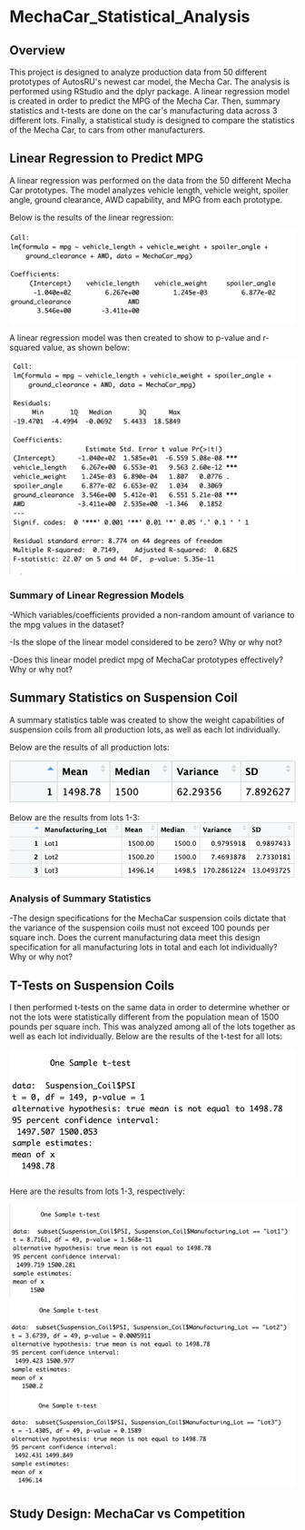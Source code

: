 # MechaCar_Statistical_Analysis

## Overview
This project is designed to analyze production data from 50 different prototypes of AutosRU's newest car model, the Mecha Car.  The analysis is performed using RStudio and the dplyr package. A linear regression model is created in order to predict the MPG of the Mecha Car.  Then, summary statistics and t-tests are done on the car's manufacturing data across 3 different lots.  Finally, a statistical study is designed to compare the statistics of the Mecha Car, to cars from other manufacturers.  

## Linear Regression to Predict MPG
A linear regression was performed on the data from the 50 different Mecha Car prototypes. The model analyzes vehicle length, vehicle weight, spoiler angle, ground clearance, AWD capability, and MPG from each prototype. 

Below is the results of the linear regression:

![Linear Regression](https://github.com/heatherhutchinson211/MechaCar_Statistical_Analysis/blob/main/Linear_Regression.png)

A linear regression model was then created to show to p-value and r-squared value, as shown below:

![Values](https://github.com/heatherhutchinson211/MechaCar_Statistical_Analysis/blob/main/Linear_Regression_Summary.png)

### Summary of Linear Regression Models
-Which variables/coefficients provided a non-random amount of variance to the mpg values in the dataset?

-Is the slope of the linear model considered to be zero? Why or why not?

-Does this linear model predict mpg of MechaCar prototypes effectively? Why or why not?


## Summary Statistics on Suspension Coil

A summary statistics table was created to show the weight capabilities of suspension coils from all production lots, as well as each lot individually.  

Below are the results of all production lots:

![Production lots](https://github.com/heatherhutchinson211/MechaCar_Statistical_Analysis/blob/main/All_Lots.png)

Below are the results from lots 1-3:
![Lots1-3](https://github.com/heatherhutchinson211/MechaCar_Statistical_Analysis/blob/main/Lots_1-3.png)

### Analysis of Summary Statistics

-The design specifications for the MechaCar suspension coils dictate that the variance of the suspension coils must not exceed 100 pounds per square inch. Does the current manufacturing data meet this design specification for all manufacturing lots in total and each lot individually? Why or why not?

## T-Tests on Suspension Coils

I then performed t-tests on the same data in order to determine whether or not the lots were statistically different from the population mean of 1500 pounds per square inch.  This was analyzed among all of the lots together as well as each lot individually. 
Below are the results of the t-test for all lots:

![All Lots](https://github.com/heatherhutchinson211/MechaCar_Statistical_Analysis/blob/main/Lots_TTest.png)


Here are the results from lots 1-3, respectively:

![Lot1](https://github.com/heatherhutchinson211/MechaCar_Statistical_Analysis/blob/main/Lot1.png)
![Lot2](https://github.com/heatherhutchinson211/MechaCar_Statistical_Analysis/blob/main/Lot2.png)
![Lot3](https://github.com/heatherhutchinson211/MechaCar_Statistical_Analysis/blob/main/Lot3.png)


## Study Design: MechaCar vs Competition
